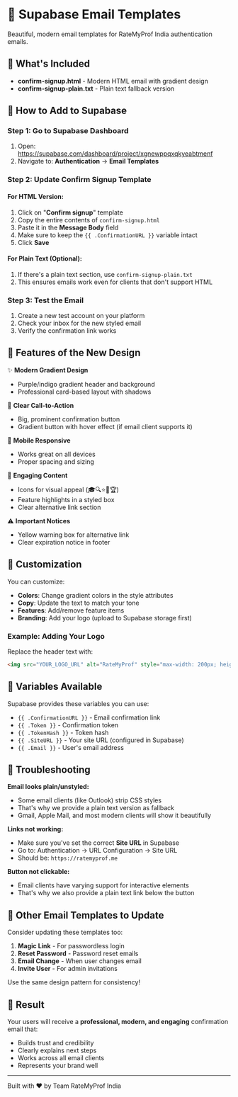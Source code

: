 # 📧 Supabase Email Templates

Beautiful, modern email templates for RateMyProf India authentication emails.

## 🎨 What's Included

- **confirm-signup.html** - Modern HTML email with gradient design
- **confirm-signup-plain.txt** - Plain text fallback version

## 🚀 How to Add to Supabase

### Step 1: Go to Supabase Dashboard
1. Open: https://supabase.com/dashboard/project/xgnewppqxqkyeabtmenf
2. Navigate to: **Authentication** → **Email Templates**

### Step 2: Update Confirm Signup Template

#### For HTML Version:
1. Click on "**Confirm signup**" template
2. Copy the entire contents of `confirm-signup.html`
3. Paste it in the **Message Body** field
4. Make sure to keep the `{{ .ConfirmationURL }}` variable intact
5. Click **Save**

#### For Plain Text (Optional):
1. If there's a plain text section, use `confirm-signup-plain.txt`
2. This ensures emails work even for clients that don't support HTML

### Step 3: Test the Email
1. Create a new test account on your platform
2. Check your inbox for the new styled email
3. Verify the confirmation link works

## 🎨 Features of the New Design

✨ **Modern Gradient Design**
- Purple/indigo gradient header and background
- Professional card-based layout with shadows

🎯 **Clear Call-to-Action**
- Big, prominent confirmation button
- Gradient button with hover effect (if email client supports it)

📱 **Mobile Responsive**
- Works great on all devices
- Proper spacing and sizing

🎉 **Engaging Content**
- Icons for visual appeal (🎓🔍⭐🤝🏆)
- Feature highlights in a styled box
- Clear alternative link section

⚠️ **Important Notices**
- Yellow warning box for alternative link
- Clear expiration notice in footer

## 🔧 Customization

You can customize:
- **Colors**: Change gradient colors in the style attributes
- **Copy**: Update the text to match your tone
- **Features**: Add/remove feature items
- **Branding**: Add your logo (upload to Supabase storage first)

### Example: Adding Your Logo

Replace the header text with:
```html
<img src="YOUR_LOGO_URL" alt="RateMyProf" style="max-width: 200px; height: auto;">
```

## 📝 Variables Available

Supabase provides these variables you can use:
- `{{ .ConfirmationURL }}` - Email confirmation link
- `{{ .Token }}` - Confirmation token
- `{{ .TokenHash }}` - Token hash
- `{{ .SiteURL }}` - Your site URL (configured in Supabase)
- `{{ .Email }}` - User's email address

## 🐛 Troubleshooting

**Email looks plain/unstyled:**
- Some email clients (like Outlook) strip CSS styles
- That's why we provide a plain text version as fallback
- Gmail, Apple Mail, and most modern clients will show it beautifully

**Links not working:**
- Make sure you've set the correct **Site URL** in Supabase
- Go to: Authentication → URL Configuration → Site URL
- Should be: `https://ratemyprof.me`

**Button not clickable:**
- Email clients have varying support for interactive elements
- That's why we also provide a plain text link below the button

## 📧 Other Email Templates to Update

Consider updating these templates too:
1. **Magic Link** - For passwordless login
2. **Reset Password** - Password reset emails
3. **Email Change** - When user changes email
4. **Invite User** - For admin invitations

Use the same design pattern for consistency!

## 🎉 Result

Your users will receive a **professional, modern, and engaging** confirmation email that:
- Builds trust and credibility
- Clearly explains next steps
- Works across all email clients
- Represents your brand well

---

Built with ❤️ by Team RateMyProf India
